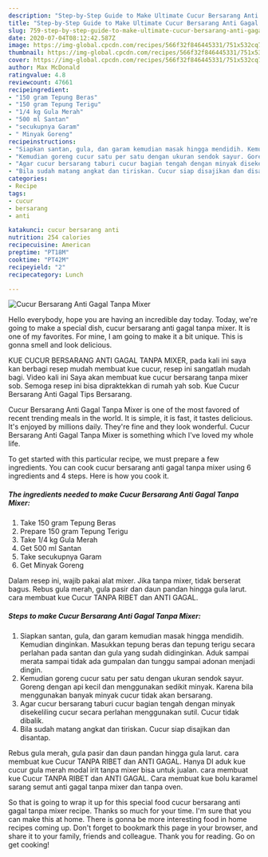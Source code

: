 ```yaml
---
description: "Step-by-Step Guide to Make Ultimate Cucur Bersarang Anti Gagal Tanpa Mixer"
title: "Step-by-Step Guide to Make Ultimate Cucur Bersarang Anti Gagal Tanpa Mixer"
slug: 759-step-by-step-guide-to-make-ultimate-cucur-bersarang-anti-gagal-tanpa-mixer
date: 2020-07-04T08:12:42.587Z
image: https://img-global.cpcdn.com/recipes/566f32f846445331/751x532cq70/cucur-bersarang-anti-gagal-tanpa-mixer-foto-resep-utama.jpg
thumbnail: https://img-global.cpcdn.com/recipes/566f32f846445331/751x532cq70/cucur-bersarang-anti-gagal-tanpa-mixer-foto-resep-utama.jpg
cover: https://img-global.cpcdn.com/recipes/566f32f846445331/751x532cq70/cucur-bersarang-anti-gagal-tanpa-mixer-foto-resep-utama.jpg
author: Max McDonald
ratingvalue: 4.8
reviewcount: 47661
recipeingredient:
- "150 gram Tepung Beras"
- "150 gram Tepung Terigu"
- "1/4 kg Gula Merah"
- "500 ml Santan"
- "secukupnya Garam"
- " Minyak Goreng"
recipeinstructions:
- "Siapkan santan, gula, dan garam kemudian masak hingga mendidih. Kemudian dinginkan. Masukkan tepung beras dan tepung terigu secara perlahan pada santan dan gula yang sudah didinginkan. Aduk sampai merata sampai tidak ada gumpalan dan tunggu sampai adonan menjadi dingin."
- "Kemudian goreng cucur satu per satu dengan ukuran sendok sayur. Goreng dengan api kecil dan menggunakan sedikit minyak. Karena bila menggunakan banyak minyak cucur tidak akan bersarang."
- "Agar cucur bersarang taburi cucur bagian tengah dengan minyak disekeliling cucur secara perlahan menggunakan sutil. Cucur tidak dibalik."
- "Bila sudah matang angkat dan tiriskan. Cucur siap disajikan dan disantap."
categories:
- Recipe
tags:
- cucur
- bersarang
- anti

katakunci: cucur bersarang anti 
nutrition: 254 calories
recipecuisine: American
preptime: "PT18M"
cooktime: "PT42M"
recipeyield: "2"
recipecategory: Lunch

---
```



![Cucur Bersarang Anti Gagal Tanpa Mixer](https://img-global.cpcdn.com/recipes/566f32f846445331/751x532cq70/cucur-bersarang-anti-gagal-tanpa-mixer-foto-resep-utama.jpg)

Hello everybody, hope you are having an incredible day today. Today, we're going to make a special dish, cucur bersarang anti gagal tanpa mixer. It is one of my favorites. For mine, I am going to make it a bit unique. This is gonna smell and look delicious.

KUE CUCUR BERSARANG ANTI GAGAL TANPA MIXER, pada kali ini saya kan berbagi resep mudah membuat kue cucur, resep ini sangatlah mudah bagi. Video kali ini Saya akan membuat kue cucur bersarang tanpa mixer sob. Semoga resep ini bisa dipraktekkan di rumah yah sob. Kue Cucur Bersarang Anti Gagal Tips Bersarang.

Cucur Bersarang Anti Gagal Tanpa Mixer is one of the most favored of recent trending meals in the world. It is simple, it is fast, it tastes delicious. It's enjoyed by millions daily. They're fine and they look wonderful. Cucur Bersarang Anti Gagal Tanpa Mixer is something which I've loved my whole life.


To get started with this particular recipe, we must prepare a few ingredients. You can cook cucur bersarang anti gagal tanpa mixer using 6 ingredients and 4 steps. Here is how you cook it.

<!--inarticleads1-->

##### The ingredients needed to make Cucur Bersarang Anti Gagal Tanpa Mixer:

1. Take 150 gram Tepung Beras
1. Prepare 150 gram Tepung Terigu
1. Take 1/4 kg Gula Merah
1. Get 500 ml Santan
1. Take secukupnya Garam
1. Get  Minyak Goreng


Dalam resep ini, wajib pakai alat mixer. Jika tanpa mixer, tidak berserat bagus. Rebus gula merah, gula pasir dan daun pandan hingga gula larut. cara membuat kue Cucur TANPA RIBET dan ANTI GAGAL. 

<!--inarticleads2-->

##### Steps to make Cucur Bersarang Anti Gagal Tanpa Mixer:

1. Siapkan santan, gula, dan garam kemudian masak hingga mendidih. Kemudian dinginkan. Masukkan tepung beras dan tepung terigu secara perlahan pada santan dan gula yang sudah didinginkan. Aduk sampai merata sampai tidak ada gumpalan dan tunggu sampai adonan menjadi dingin.
1. Kemudian goreng cucur satu per satu dengan ukuran sendok sayur. Goreng dengan api kecil dan menggunakan sedikit minyak. Karena bila menggunakan banyak minyak cucur tidak akan bersarang.
1. Agar cucur bersarang taburi cucur bagian tengah dengan minyak disekeliling cucur secara perlahan menggunakan sutil. Cucur tidak dibalik.
1. Bila sudah matang angkat dan tiriskan. Cucur siap disajikan dan disantap.


Rebus gula merah, gula pasir dan daun pandan hingga gula larut. cara membuat kue Cucur TANPA RIBET dan ANTI GAGAL. Hanya DI aduk kue cucur gula merah modal irit tanpa mixer bisa untuk jualan. cara membuat kue Cucur TANPA RIBET dan ANTI GAGAL. Cara membuat kue bolu karamel sarang semut anti gagal tanpa mixer dan tanpa oven. 

So that is going to wrap it up for this special food cucur bersarang anti gagal tanpa mixer recipe. Thanks so much for your time. I'm sure that you can make this at home. There is gonna be more interesting food in home recipes coming up. Don't forget to bookmark this page in your browser, and share it to your family, friends and colleague. Thank you for reading. Go on get cooking!
